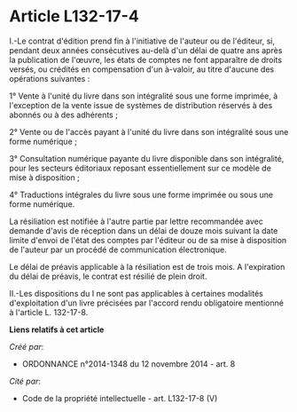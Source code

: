 # Article L132-17-4

I.-Le contrat d'édition prend fin à l'initiative de l'auteur ou de l'éditeur, si, pendant deux années consécutives au-delà
d'un délai de quatre ans après la publication de l'œuvre, les états de comptes ne font apparaître de droits versés, ou
crédités en compensation d'un à-valoir, au titre d'aucune des opérations suivantes : 

1° Vente à l'unité du livre dans son intégralité sous une forme imprimée, à l'exception de la vente issue de systèmes de
distribution réservés à des abonnés ou à des adhérents ; 

2° Vente ou de l'accès payant à l'unité du livre dans son intégralité sous une forme numérique ; 

3° Consultation numérique payante du livre disponible dans son intégralité, pour les secteurs éditoriaux reposant
essentiellement sur ce modèle de mise à disposition ; 

4° Traductions intégrales du livre sous une forme imprimée ou sous une forme numérique. 

La résiliation est notifiée à l'autre partie par lettre recommandée avec demande d'avis de réception dans un délai de douze
mois suivant la date limite d'envoi de l'état des comptes par l'éditeur ou de sa mise à disposition de l'auteur par un
procédé de communication électronique. 

Le délai de préavis applicable à la résiliation est de trois mois. A l'expiration du délai de préavis, le contrat est résilié
de plein droit. 

II.-Les dispositions du I ne sont pas applicables à certaines modalités d'exploitation d'un livre précisées par l'accord
rendu obligatoire mentionné à l'article L. 132-17-8.

**Liens relatifs à cet article**

_Créé par_:

  - ORDONNANCE n°2014-1348 du 12 novembre 2014 - art. 8

_Cité par_:

  - Code de la propriété intellectuelle - art. L132-17-8 (V)
